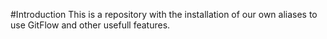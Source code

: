 #Introduction 
This is a repository with the installation of our own aliases to use GitFlow and other usefull features.
